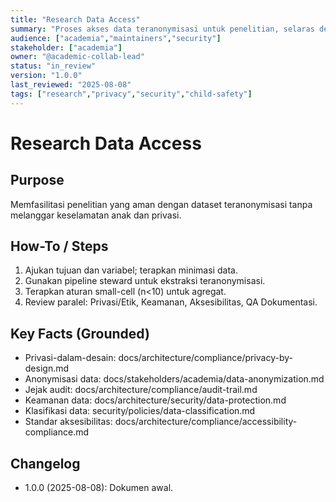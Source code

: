 ```yaml
---
title: "Research Data Access"
summary: "Proses akses data teranonymisasi untuk penelitian, selaras dengan privasi-dalam-desain dan keamanan."
audience: ["academia","maintainers","security"]
stakeholder: ["academia"]
owner: "@academic-collab-lead"
status: "in_review"
version: "1.0.0"
last_reviewed: "2025-08-08"
tags: ["research","privacy","security","child-safety"]
---
```


# Research Data Access

## Purpose
Memfasilitasi penelitian yang aman dengan dataset teranonymisasi tanpa melanggar keselamatan anak dan privasi.

## How-To / Steps
1) Ajukan tujuan dan variabel; terapkan minimasi data.
2) Gunakan pipeline steward untuk ekstraksi teranonymisasi.
3) Terapkan aturan small-cell (n<10) untuk agregat.
4) Review paralel: Privasi/Etik, Keamanan, Aksesibilitas, QA Dokumentasi.

## Key Facts (Grounded)
- Privasi-dalam-desain: docs/architecture/compliance/privacy-by-design.md
- Anonymisasi data: docs/stakeholders/academia/data-anonymization.md
- Jejak audit: docs/architecture/compliance/audit-trail.md
- Keamanan data: docs/architecture/security/data-protection.md
- Klasifikasi data: security/policies/data-classification.md
- Standar aksesibilitas: docs/architecture/compliance/accessibility-compliance.md

## Changelog
- 1.0.0 (2025-08-08): Dokumen awal.
